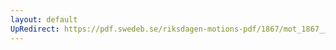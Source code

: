 ```yaml
---
layout: default
UpRedirect: https://pdf.swedeb.se/riksdagen-motions-pdf/1867/mot_1867__fk__00034/mot_1867__fk__00034_001.pdf
---
```

